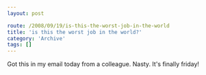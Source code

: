 ```yaml
---
layout: post

route: /2008/09/19/is-this-the-worst-job-in-the-world
title: 'is this the worst job in the world?'
category: 'Archive'
tags: []
---
```


Got this in my email today from a colleague. Nasty. It's finally friday!
